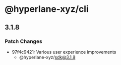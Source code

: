 # @hyperlane-xyz/cli

## 3.1.8

### Patch Changes

- 97f4c9421: Various user experience improvements
  - @hyperlane-xyz/sdk@3.1.8
